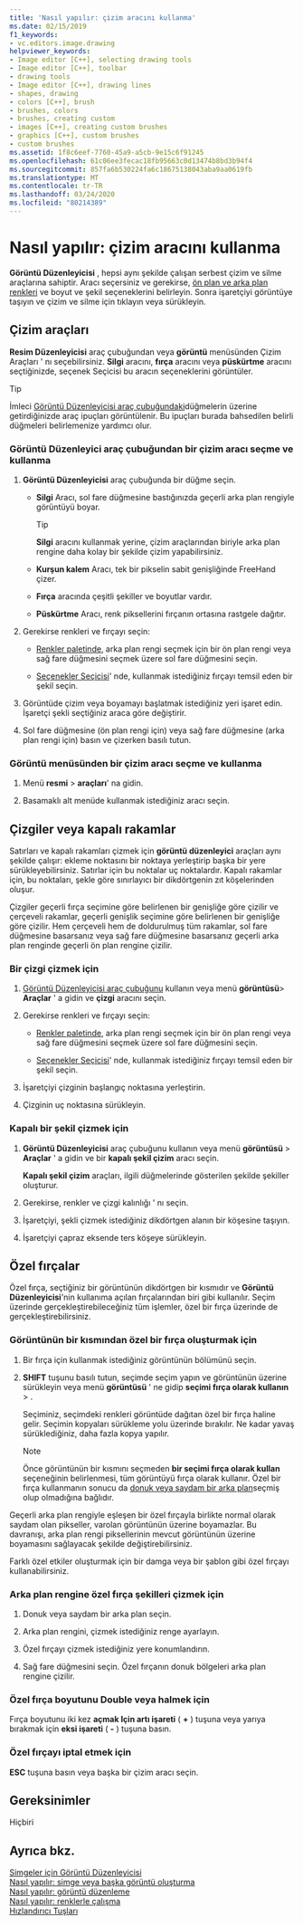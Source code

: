 ```yaml
---
title: 'Nasıl yapılır: çizim aracını kullanma'
ms.date: 02/15/2019
f1_keywords:
- vc.editors.image.drawing
helpviewer_keywords:
- Image editor [C++], selecting drawing tools
- Image editor [C++], toolbar
- drawing tools
- Image editor [C++], drawing lines
- shapes, drawing
- colors [C++], brush
- brushes, colors
- brushes, creating custom
- images [C++], creating custom brushes
- graphics [C++], custom brushes
- custom brushes
ms.assetid: 1f8c6eef-7760-45a9-a5cb-9e15c6f91245
ms.openlocfilehash: 61c06ee3fecac18fb95663c0d13474b8bd3b94f4
ms.sourcegitcommit: 857fa6b530224fa6c18675138043aba9aa0619fb
ms.translationtype: MT
ms.contentlocale: tr-TR
ms.lasthandoff: 03/24/2020
ms.locfileid: "80214389"
---
```

# <a name="how-to-use-a-drawing-tool"></a>Nasıl yapılır: çizim aracını kullanma

**Görüntü Düzenleyicisi** , hepsi aynı şekilde çalışan serbest çizim ve silme araçlarına sahiptir. Aracı seçersiniz ve gerekirse, [ön plan ve arka plan renkleri](../windows/selecting-foreground-or-background-colors-image-editor-for-icons.md) ve boyut ve şekil seçeneklerini belirleyin. Sonra işaretçiyi görüntüye taşıyın ve çizim ve silme için tıklayın veya sürükleyin.

## <a name="drawing-tools"></a>Çizim araçları

**Resim Düzenleyicisi** araç çubuğundan veya **görüntü** menüsünden Çizim Araçları ' nı seçebilirsiniz. **Silgi** aracını, **fırça** aracını veya **püskürtme** aracını seçtiğinizde, seçenek Seçicisi bu aracın seçeneklerini görüntüler.

> [!TIP]
>  İmleci [Görüntü Düzenleyicisi araç çubuğundaki](../windows/toolbar-image-editor-for-icons.md)düğmelerin üzerine getirdiğinizde araç ipuçları görüntülenir. Bu ipuçları burada bahsedilen belirli düğmeleri belirlemenize yardımcı olur.

### <a name="to-select-and-use-a-drawing-tool-from-the-image-editor-toolbar"></a>Görüntü Düzenleyici araç çubuğundan bir çizim aracı seçme ve kullanma

1. **Görüntü Düzenleyicisi** araç çubuğunda bir düğme seçin.

   - **Silgi** Aracı, sol fare düğmesine bastığınızda geçerli arka plan rengiyle görüntüyü boyar.

      > [!TIP]
      > **Silgi** aracını kullanmak yerine, çizim araçlarından biriyle arka plan rengine daha kolay bir şekilde çizim yapabilirsiniz.

   - **Kurşun kalem** Aracı, tek bir pikselin sabit genişliğinde FreeHand çizer.

   - **Fırça** aracında çeşitli şekiller ve boyutlar vardır.

   - **Püskürtme** Aracı, renk piksellerini fırçanın ortasına rastgele dağıtır.

1. Gerekirse renkleri ve fırçayı seçin:

   - [Renkler paletinde](../windows/colors-window-image-editor-for-icons.md), arka plan rengi seçmek için bir ön plan rengi veya sağ fare düğmesini seçmek üzere sol fare düğmesini seçin.

   - [Seçenekler Seçicisi](../windows/toolbar-image-editor-for-icons.md)' nde, kullanmak istediğiniz fırçayı temsil eden bir şekil seçin.

1. Görüntüde çizim veya boyamayı başlatmak istediğiniz yeri işaret edin. İşaretçi şekli seçtiğiniz araca göre değiştirir.

1. Sol fare düğmesine (ön plan rengi için) veya sağ fare düğmesine (arka plan rengi için) basın ve çizerken basılı tutun.

### <a name="to-select-and-use-a-drawing-tool-from-the-image-menu"></a>Görüntü menüsünden bir çizim aracı seçme ve kullanma

1. Menü **resmi** > **araçları**' na gidin.

1. Basamaklı alt menüde kullanmak istediğiniz aracı seçin.

## <a name="lines-or-closed-figures"></a>Çizgiler veya kapalı rakamlar

Satırları ve kapalı rakamları çizmek için **görüntü düzenleyici** araçları aynı şekilde çalışır: ekleme noktasını bir noktaya yerleştirip başka bir yere sürükleyebilirsiniz. Satırlar için bu noktalar uç noktalardır. Kapalı rakamlar için, bu noktaları, şekle göre sınırlayıcı bir dikdörtgenin zıt köşelerinden oluşur.

Çizgiler geçerli fırça seçimine göre belirlenen bir genişliğe göre çizilir ve çerçeveli rakamlar, geçerli genişlik seçimine göre belirlenen bir genişliğe göre çizilir. Hem çerçeveli hem de doldurulmuş tüm rakamlar, sol fare düğmesine basarsanız veya sağ fare düğmesine basarsanız geçerli arka plan renginde geçerli ön plan rengine çizilir.

### <a name="to-draw-a-line"></a>Bir çizgi çizmek için

1. [Görüntü Düzenleyicisi araç çubuğunu](../windows/toolbar-image-editor-for-icons.md) kullanın veya menü **görüntüsü**> **Araçlar** ' a gidin ve **çizgi** aracını seçin.

1. Gerekirse renkleri ve fırçayı seçin:

   - [Renkler paletinde](../windows/colors-window-image-editor-for-icons.md), arka plan rengi seçmek için bir ön plan rengi veya sağ fare düğmesini seçmek üzere sol fare düğmesini seçin.

   - [Seçenekler Seçicisi](../windows/toolbar-image-editor-for-icons.md)' nde, kullanmak istediğiniz fırçayı temsil eden bir şekil seçin.

1. İşaretçiyi çizginin başlangıç noktasına yerleştirin.

1. Çizginin uç noktasına sürükleyin.

### <a name="to-draw-a-closed-figure"></a>Kapalı bir şekil çizmek için

1. **Görüntü Düzenleyicisi** araç çubuğunu kullanın veya menü **görüntüsü** > **Araçlar** ' a gidin ve bir **kapalı şekil çizim** aracı seçin.

   **Kapalı şekil çizim** araçları, ilgili düğmelerinde gösterilen şekilde şekiller oluşturur.

1. Gerekirse, renkler ve çizgi kalınlığı ' nı seçin.

1. İşaretçiyi, şekli çizmek istediğiniz dikdörtgen alanın bir köşesine taşıyın.

1. İşaretçiyi çapraz eksende ters köşeye sürükleyin.

## <a name="custom-brushes"></a>Özel fırçalar

Özel fırça, seçtiğiniz bir görüntünün dikdörtgen bir kısmıdır ve **Görüntü Düzenleyicisi**'nin kullanıma açılan fırçalarından biri gibi kullanılır. Seçim üzerinde gerçekleştirebileceğiniz tüm işlemler, özel bir fırça üzerinde de gerçekleştirebilirsiniz.

### <a name="to-create-a-custom-brush-from-a-portion-of-an-image"></a>Görüntünün bir kısmından özel bir fırça oluşturmak için

1. Bir fırça için kullanmak istediğiniz görüntünün bölümünü seçin.

1. **SHIFT** tuşunu basılı tutun, seçimde seçim yapın ve görüntünün üzerine sürükleyin veya menü **görüntüsü** ' ne gidip **seçimi fırça olarak kullanın** > .

   Seçiminiz, seçimdeki renkleri görüntüde dağıtan özel bir fırça haline gelir. Seçimin kopyaları sürükleme yolu üzerinde bırakılır. Ne kadar yavaş sürüklediğiniz, daha fazla kopya yapılır.

   > [!NOTE]
   > Önce görüntünün bir kısmını seçmeden **bir seçimi fırça olarak kullan** seçeneğinin belirlenmesi, tüm görüntüyü fırça olarak kullanır. Özel bir fırça kullanmanın sonucu da [donuk veya saydam bir arka plan](../windows/choosing-a-transparent-or-opaque-background-image-editor-for-icons.md)seçmiş olup olmadığına bağlıdır.

Geçerli arka plan rengiyle eşleşen bir özel fırçayla birlikte normal olarak saydam olan pikseller, varolan görüntünün üzerine boyamazlar. Bu davranışı, arka plan rengi piksellerinin mevcut görüntünün üzerine boyamasını sağlayacak şekilde değiştirebilirsiniz.

Farklı özel etkiler oluşturmak için bir damga veya bir şablon gibi özel fırçayı kullanabilirsiniz.

### <a name="to-draw-custom-brush-shapes-in-the-background-color"></a>Arka plan rengine özel fırça şekilleri çizmek için

1. Donuk veya saydam bir arka plan seçin.

1. Arka plan rengini, çizmek istediğiniz renge ayarlayın.

1. Özel fırçayı çizmek istediğiniz yere konumlandırın.

1. Sağ fare düğmesini seçin. Özel fırçanın donuk bölgeleri arka plan rengine çizilir.

### <a name="to-double-or-halve-the-custom-brush-size"></a>Özel fırça boyutunu Double veya halmek için

Fırça boyutunu iki kez **açmak Için artı işareti** ( **+** ) tuşuna veya yarıya bırakmak için **eksi işareti** ( **-** ) tuşuna basın.

### <a name="to-cancel-the-custom-brush"></a>Özel fırçayı iptal etmek için

**ESC** tuşuna basın veya başka bir çizim aracı seçin.

## <a name="requirements"></a>Gereksinimler

Hiçbiri

## <a name="see-also"></a>Ayrıca bkz.

[Simgeler için Görüntü Düzenleyicisi](../windows/image-editor-for-icons.md)<br/>
[Nasıl yapılır: simge veya başka görüntü oluşturma](../windows/creating-an-icon-or-other-image-image-editor-for-icons.md)<br/>
[Nasıl yapılır: görüntü düzenleme](../windows/selecting-an-area-of-an-image-image-editor-for-icons.md)<br/>
[Nasıl yapılır: renklerle çalışma](../windows/working-with-color-image-editor-for-icons.md)<br/>
[Hızlandırıcı Tuşları](../windows/accelerator-keys-image-editor-for-icons.md)<br/>
